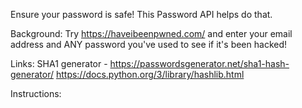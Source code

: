 Ensure your password is safe! This Password API helps do that.

Background:
Try https://haveibeenpwned.com/ and enter your email address and ANY password you've used to see if it's been hacked!

Links:
SHA1 generator - https://passwordsgenerator.net/sha1-hash-generator/
https://docs.python.org/3/library/hashlib.html


Instructions:

